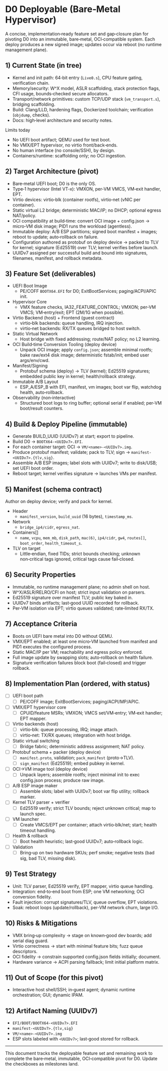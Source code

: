 # D0 Deployable (Bare‑Metal Hypervisor)

A concise, implementation‑ready feature set and gap‑closure plan for pivoting D0 into an immutable, bare‑metal, OCI‑compatible system. Each deploy produces a new signed image; updates occur via reboot (no runtime management plane).

## 1) Current State (in tree)
- Kernel and init path: 64‑bit entry (`Live0.s`), CPU feature gating, verification chain.
- Memory/security: W^X model, ASLR scaffolding, stack protection flags, CFI usage, bounds‑checked secure allocators.
- Transport/network primitives: custom TCP/UDP stack (`vm_transport.s`), bridging scaffolding.
- Build: Clang/LLD, hardening flags, Dockerized toolchain; verification (`objdump`, checks).
- Docs: high‑level architecture and security notes.

Limits today
- No UEFI boot artifact; QEMU used for test boot.
- No VMX/EPT hypervisor, no virtio front/back‑ends.
- No human interface (no console/SSH), by design.
- Containers/runtime: scaffolding only; no OCI ingestion.

## 2) Target Architecture (pivot)
- Bare‑metal UEFI boot; D0 is the only OS.
- Type‑1 hypervisor (Intel VT‑x): VMXON, per‑VM VMCS, VM‑exit handler, EPT.
- Virtio devices: virtio‑blk (container rootfs), virtio‑net (vNIC per container).
- Static virtual L2 bridge; deterministic MAC/IP; no DHCP; optional egress NAT/policy.
- OCI compatibility at build‑time: convert OCI image + config.json → micro‑VM disk image; PID1 runs the workload (agentless).
- Immutable deploy: A/B ESP partitions; signed boot manifest + images; reboot to update; auto‑rollback on failure.
- Configuration authored as protobuf on deploy device → packed to TLV for kernel; signature (Ed25519) over TLV; kernel verifies before launch.
- UUIDv7 assigned per successful build and bound into signatures, filenames, manifest, and rollback metadata.

## 3) Feature Set (deliverables)
- UEFI Boot Image
  - PE/COFF `BOOTX64.EFI` for D0; ExitBootServices; paging/ACPI/APIC init.
- Hypervisor Core
  - VMX feature checks, IA32_FEATURE_CONTROL; VMXON; per‑VM VMCS; VM‑entry/exit; EPT (2M/1G when possible).
- Virtio Backend (host) + Frontend (guest contract)
  - virtio‑blk backends: queue handling, IRQ injection.
  - virtio‑net backends: RX/TX queues bridged to host switch.
- Static Virtual Network
  - Host bridge with fixed addressing; route/NAT policy; no L2 learning.
- OCI Build‑time Conversion Tooling (deploy device)
  - Unpack OCI image; apply `config.json`; assemble minimal rootfs; bake raw/ext4 disk image; deterministic fstab/init; embed user args/env/cwd.
- Manifest/Signing
  - Protobuf schema (deploy) → TLV (kernel); Ed25519 signatures; embedded public key in kernel; health/rollback strategy.
- Immutable A/B Layout
  - ESP_A/ESP_B with EFI, manifest, vm images; boot var flip, watchdog health, auto‑rollback.
- Observability (non‑interactive)
  - Structured boot logs to ring buffer; optional serial if enabled; per‑VM boot/result counters.

## 4) Build & Deploy Pipeline (immutable)
- Generate BUILD_UUID (UUIDv7) at start; export to pipeline.
- Build D0 → `BOOTX64-<UUIDv7>.EFI`.
- For each container target: OCI → `VM/<name>-<UUIDv7>.img`.
- Produce protobuf manifest; validate; pack to TLV; sign → `manifest-<UUIDv7>.{tlv,sig}`.
- Assemble A/B ESP images; label slots with UUIDv7; write to disk/USB; set UEFI boot order.
- Reboot target; kernel verifies signature → launches VMs per manifest.

## 5) Manifest (schema contract)
Author on deploy device; verify and pack for kernel.
- Header
  - `manifest_version`, `build_uuid` (16 bytes), `timestamp_ms`.
- Network
  - `bridge_ip4/cidr`, `egress_nat`.
- Containers[]
  - `name`, `vcpu`, `mem_mb`, `disk_path`, `mac(6)`, `ip4/cidr`, `gw4`, `routes[]`, `boot_order`, `health_timeout_s`.
- TLV on target
  - Little‑endian, fixed TIDs; strict bounds checking; unknown non‑critical tags ignored, critical tags cause fail‑closed.

## 6) Security Properties
- Immutable, no runtime management plane; no admin shell on host.
- W^X/ASLR/RELRO/CFI on host; strict input validation on parsers.
- Ed25519 signature over manifest TLV; public key baked in.
- UUIDv7 binds artifacts; last‑good UUID recorded for rollback.
- Per‑VM isolation via EPT; virtio queues validated; rate‑limited RX/TX.

## 7) Acceptance Criteria
- Boots on UEFI bare metal into D0 without QEMU.
- VMX/EPT enabled; at least one micro‑VM launched from manifest and PID1 executes the configured process.
- Static MAC/IP per VM; reachability and egress policy enforced.
- Full image update by swapping slots; auto‑rollback on health failure.
- Signature verification failures block boot (fail‑closed) and trigger rollback.

## 8) Implementation Plan (ordered, with status)
- [ ] UEFI boot path
  - [ ] PE/COFF image; ExitBootServices; paging/ACPI/MP/APIC.
- [ ] VMX/EPT hypervisor core
  - [ ] CPUID/feature MSRs; VMXON; VMCS set/VM‑entry; VM‑exit handler; EPT mapper.
- [ ] Virtio backends (host)
  - [ ] virtio‑blk: queue processing, IRQ; image attach.
  - [ ] virtio‑net: TX/RX queues; integration with host bridge.
- [ ] Static virtual switching
  - [ ] Bridge fabric; deterministic address assignment; NAT policy.
- [ ] Protobuf schema + packer (deploy device)
  - [ ] `manifest.proto`, validation; `pack_manifest` (proto→TLV).
  - [ ] `sign_manifest` (Ed25519); embed pubkey in kernel.
- [ ] OCI→VM image tool (deploy device)
  - [ ] Unpack layers; assemble rootfs; inject minimal init to exec config.json process; produce raw image.
- [ ] A/B ESP image maker
  - [ ] Assemble slots; label with UUIDv7; boot var flip utility; rollback marker.
- [ ] Kernel TLV parser + verifier
  - [ ] Ed25519 verify; strict TLV bounds; reject unknown critical; map to launch spec.
- [ ] VM launcher
  - [ ] Create VMCS/EPT per container; attach virtio‑blk/net; start; health timeout handling.
- [ ] Health & rollback
  - [ ] Boot health heuristic; last‑good UUIDv7; auto‑rollback logic.
- [ ] Validation
  - [ ] Bring‑up on two hardware SKUs; perf smoke; negative tests (bad sig, bad TLV, missing disk).

## 9) Test Strategy
- Unit: TLV parser, Ed25519 verify, EPT mapper, virtio queue handling.
- Integration: end‑to‑end boot from ESP; one VM networking; OCI conversion fidelity.
- Fault injection: corrupt signatures/TLV, queue overflow, EPT violations.
- Soak: reboot loops (update/rollback), per‑VM network churn, large I/O.

## 10) Risks & Mitigations
- VMX bring‑up complexity → stage on known‑good dev boards; add serial diag guard.
- Virtio correctness → start with minimal feature bits; fuzz queue descriptors.
- OCI fidelity → constrain supported config.json fields initially; document.
- Hardware variance → ACPI parsing fallback; limit initial platform matrix.

## 11) Out of Scope (for this pivot)
- Interactive host shell/SSH; in‑guest agent; dynamic runtime orchestration; GUI; dynamic IPAM.

## 12) Artifact Naming (UUIDv7)
- `EFI/BOOT/BOOTX64-<UUIDv7>.EFI`
- `manifest-<UUIDv7>.{tlv,sig}`
- `VM/<name>-<UUIDv7>.img`
- ESP slots labeled with `<UUIDv7>`; last‑good stored for rollback.

---
This document tracks the deployable feature set and remaining work to complete the bare‑metal, immutable, OCI‑compatible pivot for D0. Update the checkboxes as milestones land.
